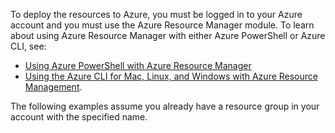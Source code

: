 
To deploy the resources to Azure, you must be logged in to your Azure account and you must use the Azure Resource Manager module. To learn about using Azure Resource Manager with either Azure PowerShell or Azure CLI, 
see:

* [Using Azure PowerShell with Azure Resource Manager](../articles/powershell-azure-resource-manager.md)
* [Using the Azure CLI for Mac, Linux, and Windows with Azure Resource Management](../articles/xplat-cli-azure-resource-manager.md).

The following examples assume you already have a resource group in your account with the specified name. 

